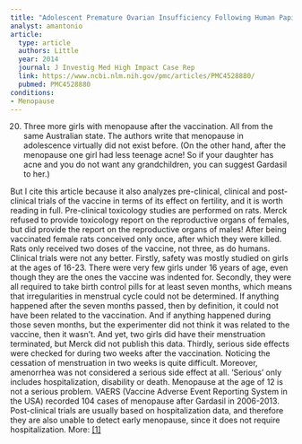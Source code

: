 ```yaml
---
title: "Adolescent Premature Ovarian Insufficiency Following Human Papillomavirus Vaccination: A Case Series Seen in General Practice"
analyst: amantonio
article:
  type: article
  authors: Little
  year: 2014
  journal: J Investig Med High Impact Case Rep
  link: https://www.ncbi.nlm.nih.gov/pmc/articles/PMC4528880/
  pubmed: PMC4528880
conditions:
- Menopause
---
```


20. Three more girls with menopause after the vaccination. All from the same Australian state. The authors write that menopause in adolescence virtually did not exist before.
(On the other hand, after the menopause one girl had less teenage acne! So if your daughter has acne and you do not want any grandchildren, you can suggest Gardasil to her.)

But I cite this article because it also analyzes pre-clinical, clinical and post-clinical trials of the vaccine in terms of its effect on fertility, and it is worth reading in full.
Pre-clinical toxicology studies are performed on rats. Merck refused to provide toxicology report on the reproductive organs of females, but did provide the report on the reproductive organs of males!
After being vaccinated female rats conceived only once, after which they were killed. Rats only received two doses of the vaccine, not three, as do humans.
Clinical trials were not any better. Firstly, safety was mostly studied on girls at the ages of 16-23. There were very few girls under 16 years of age, even though they are the ones the vaccine was indented for. Secondly, they were all required to take birth control pills for at least seven months, which means that irregularities in menstrual cycle could not be determined. If anything happened after the seven months passed, then by definition, it could not have been related to the vaccination. And if anything happened during those seven months, but the experimenter did not think it was related to the vaccine, then it wasn’t. And yet, two girls did have their menstruation terminated, but Merck did not publish this data. Thirdly, serious side effects were checked for during two weeks after the vaccination. Noticing the cessation of menstruation in two weeks is quite difficult. Moreover, аmenorrhea was not considered a serious side effect at all. ‘Serious’ only includes hospitalization, disability or death. Menopause at the age of 12 is not a serious problem.
VAERS (Vaccine Adverse Event Reporting System in the USA) recorded 104 cases of menopause after Gardasil in 2006-2013.
Post-clinical trials are usually based on hospitalization data, and therefore they are also unable to detect early menopause, since it does not require hospitalization. More: [[1]](https://www.ncbi.nlm.nih.gov/pubmed/26125978/)
